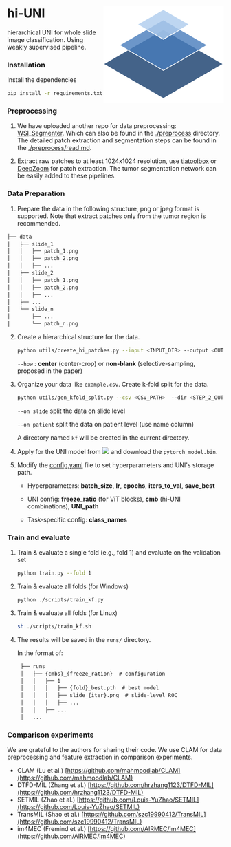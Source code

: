 hi-UNI <img src="./utils/.hi-UNI-logo.png" width="280px" align="right" />
===========

hierarchical UNI for whole slide image classification. Using weakly supervised pipeline.


### Installation

Install the dependencies 

```bash
pip install -r requirements.txt
```

### Preprocessing

1. We have uploaded another repo for data preprocessing: [WSI_Segmenter](https://github.com/HaoyuCui/WSI_Segmenter). Which can also be found in the [./preprocess](./preprocess) directory. The detailed patch extraction and segmentation steps can be found in the [./preprocess/read.md](preprocess/readme.md). 

2. Extract raw patches to at least 1024x1024 resolution, use [tiatoolbox](https://github.com/TissueImageAnalytics/tiatoolbox) or [DeepZoom](https://github.com/ncoudray/DeepPATH/blob/master/DeepPATH_code/00_preprocessing/0b_tileLoop_deepzoom6.py) for patch extraction. The tumor segmentation network can be easily added to these pipelines.


### Data Preparation

1. Prepare the data in the following structure, png or jpeg format is supported. Note that extract patches only from the tumor region is recommended.

```markdown
├── data
│   ├── slide_1
│   │   ├── patch_1.png
│   │   ├── patch_2.png
│   │   ├── ...
│   ├── slide_2
│   │   ├── patch_1.png
│   │   ├── patch_2.png
│   │   ├── ...
│   ├── ...
│   └── slide_n
│       ├── ...
│       └── patch_n.png
```



2. Create a hierarchical structure for the data.

    ```bash
    python utils/create_hi_patches.py --input <INPUT_DIR> --output <OUTPUT_DIR> --how non-blank
    ```
    
    `--how` : **center** (center-crop) or **non-blank** (selective-sampling, proposed in the paper)

3. Organize your data like `example.csv`. Create k-fold split for the data.

    ```bash
    python utils/gen_kfold_split.py --csv <CSV_PATH>  --dir <STEP_2_OUTPUT_DIR> --k 5 --on slide
    ```
    
    `--on slide` split the data on slide level
    
    `--on patient` split the data on patient level (use name column)
   
   A directory named `kf` will be created in the current directory.

4. Apply for the UNI model from <a href="https://huggingface.co/MahmoodLab/UNI"><img src="https://img.shields.io/badge/Hugging%20Face-FFD21E?logo=huggingface&logoColor=000"/></a> and download the `pytorch_model.bin`.

5. Modify the [config.yaml](config.yaml) file to set hyperparameters and UNI's storage path.

    - Hyperparameters: **batch_size**, **lr**, **epochs**, **iters_to_val**, **save_best**
    
    - UNI config: **freeze_ratio** (for ViT blocks), **cmb** (hi-UNI combinations), **UNI_path** 
    
    - Task-specific config: **class_names**

### Train and evaluate

1. Train & evaluate a single fold (e.g., fold 1) and evaluate on the validation set
    ```bash
    python train.py --fold 1
    ```

2. Train & evaluate all folds (for Windows)
    ```bash
    python ./scripts/train_kf.py
    ```
3. Train & evaluate all folds (for Linux)
    ```bash
    sh ./scripts/train_kf.sh
    ```

4. The results will be saved in the `runs/` directory.

   In the format of:
   ```txt
    ├── runs
    │   ├── {cmbs}_{freeze_ration}  # configuration
    │   │   ├── 1
    │   │   │   ├── {fold}_best.pth  # best model
    │   │   │   ├── slide_{iter}.png  # slide-level ROC
    │   │   │   ├── ...
    │   │   ├── ...
    │   ...
   ```
   

### Comparison experiments

We are grateful to the authors for sharing their code. We use CLAM for data preprocessing and feature extraction in comparison experiments.

- CLAM (Lu et al.) [https://github.com/mahmoodlab/CLAM](https://github.com/mahmoodlab/CLAM)
- DTFD-MIL (Zhang et al.) [https://github.com/hrzhang1123/DTFD-MIL](https://github.com/hrzhang1123/DTFD-MIL)
- SETMIL (Zhao et al.) [https://github.com/Louis-YuZhao/SETMIL](https://github.com/Louis-YuZhao/SETMIL)
- TransMIL (Shao et al.) [https://github.com/szc19990412/TransMIL](https://github.com/szc19990412/TransMIL)
- im4MEC (Fremind et al.) [https://github.com/AIRMEC/im4MEC](https://github.com/AIRMEC/im4MEC)

